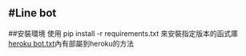 #Line bot
----
##安裝環境
使用
    pip install -r requirements.txt 
來安裝指定版本的函式庫
[heroku bot.txt](https://github.com/zhu913104/echobot/blob/master/heroku%20bot.txt)內有部屬到heroku的方法
